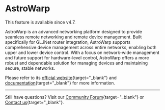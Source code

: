 # AstroWarp

This feature is available since v4.7.

AstroWarp is an advanced networking platform designed to provide seamless remote networking and remote device management. Built specifically for GL.iNet router integration, AstroWarp supports comprehensive device management across entire networks, enabling both upper and lower device control. With a focus on network-wide management and future support for hardware-level control, AstroWarp offers a more robust and dependable solution for managing devices and maintaining secure, stable networks.

Please refer to its [official website](https://www.astrowarp.net/){target="_blank"} and [documentation](https://docs.astrowarp.net/){target="_blank"} for more information.

---

Still have questions? Visit our [Community Forum](https://forum.gl-inet.com){target="_blank"} or [Contact us](https://www.gl-inet.com/contacts/){target="_blank"}.
